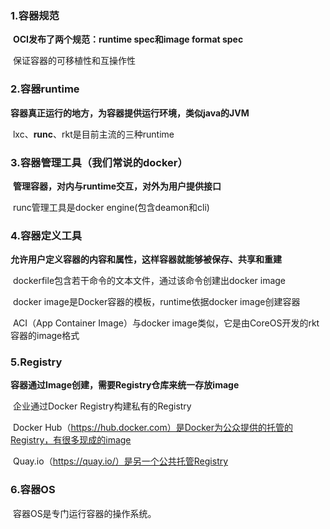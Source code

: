 

### 1.容器规范

​	**OCI发布了两个规范：runtime spec和image format spec**

​	保证容器的可移植性和互操作性

### 2.容器runtime

​	**容器真正运行的地方，为容器提供运行环境，类似java的JVM**

​	lxc、**runc**、rkt是目前主流的三种runtime

### 3.容器管理工具（我们常说的docker）

​	**管理容器，对内与runtime交互，对外为用户提供接口**

​	runc管理工具是docker engine(包含deamon和cli)

### 4.容器定义工具

​	**允许用户定义容器的内容和属性，这样容器就能够被保存、共享和重建**

​	dockerfile包含若干命令的文本文件，通过该命令创建出docker image

​	docker image是Docker容器的模板，runtime依据docker image创建容器

​	ACI（App Container Image）与docker image类似，它是由CoreOS开发的rkt容器的image格式

### 5.Registry

​	**容器通过Image创建，需要Registry仓库来统一存放image**

​	企业通过Docker Registry构建私有的Registry

​	Docker Hub（https://hub.docker.com）是Docker为公众提供的托管的Registry，有很多现成的image

​	Quay.io（https://quay.io/）是另一个公共托管Registry

### 6.容器OS

​	容器OS是专门运行容器的操作系统。